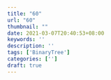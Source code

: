 ```yaml
---
title: "60"
url: "60"
thumbnail: ""
date: 2021-03-07T20:40:53+08:00
keywords: ''
description: ''
tags: ['BinaryTree']
categories: ['']
draft: true
---
```

